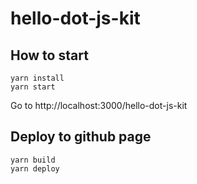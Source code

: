 # hello-dot-js-kit

## How to start

```
yarn install
yarn start
```

Go to http://localhost:3000/hello-dot-js-kit

## Deploy to github page
```
yarn build
yarn deploy
```